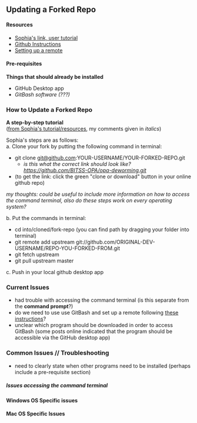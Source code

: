 ## Updating a Forked Repo

#### Resources
- [Sophia's link, user tutorial](https://gist.github.com/CristinaSolana/1885435)  
- [Github Instructions](https://help.github.com/en/github/collaborating-with-issues-and-pull-requests/syncing-a-fork)  
- [Setting up a remote](https://help.github.com/en/github/collaborating-with-issues-and-pull-requests/configuring-a-remote-for-a-fork)


#### Pre-requisites
__Things that should already be installed__
- GitHub Desktop app
- *GitBash software (???)*

### How to Update a Forked Repo  
__A step-by-step tutorial__  
([from Sophia's tutorial/resources](https://gist.github.com/CristinaSolana/1885435), my comments given in *italics*)  

Sophia's steps are as follows:  
a. Clone your fork by putting the following command in terminal:  
- git clone git@github.com:YOUR-USERNAME/YOUR-FORKED-REPO.git
  - *is this what the correct link should look like? https://github.com/BITSS-OPA/opa-deworming.git*  
- (to get the link: click the green "clone or download" button in your online github repo)  

_my thoughts: could be useful to include more information on how to access the command terminal, also do these steps work on every operating system?_  

b. Put the commands in terminal:  
- cd into/cloned/fork-repo (you can find path by dragging your folder into terminal)
- git remote add upstream git://github.com/ORIGINAL-DEV-USERNAME/REPO-YOU-FORKED-FROM.git
- git fetch upstream
- git pull upstream master

c. Push in your local github desktop app

### Current Issues
- had trouble with accessing the command terminal (is this separate from the **command prompt**?)  
- do we need to use use GitBash and set up a remote following [these instructions](https://help.github.com/en/github/collaborating-with-issues-and-pull-requests/configuring-a-remote-for-a-fork)?
- unclear which program should be downloaded in order to access GitBash (some posts online indicated that the program should be accessible via the GitHub desktop app)

### Common Issues // Troubleshooting  
- need to clearly state when other programs need to be installed (perhaps include a pre-requisite section)

##### Issues accessing the command terminal


#### Windows OS Specific issues

#### Mac OS Specific Issues
